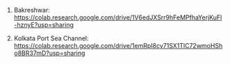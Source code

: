 1. Bakreshwar: https://colab.research.google.com/drive/1V6edJXSrr9hFeMPfhaYerjKuFl-hznyE?usp=sharing

2. Kolkata Port Sea Channel: https://colab.research.google.com/drive/1emRpI8cy71SX1TlC72wmoHSho8BR37mD?usp=sharing
